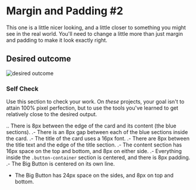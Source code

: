 # Margin and Padding #2

This one is a little nicer looking, and a little closer to something you might see in the real world. You'll need to change a little more than just margin and padding to make it look exactly right.

## Desired outcome
![desired outcome](./desired-outcome.png)

### Self Check
Use this section to check your work. On _these_ projects, your goal isn't to attain 100% pixel perfection, but to use the tools you've learned to get relatively close to the desired output.

.. There is 8px between the edge of the card and its content (the blue sections).
.- There is an 8px gap between each of the blue sections inside the card.
.- The title of the card uses a 16px font.
.- There are 8px between the title text and the edge of the title section.
.- The content section has 16px space on the top and bottom, and 8px on either side.
.- Everything inside the `.button-container` section is centered, and there is 8px padding.
.- The Big Button is centered on its own line.
- The Big Button has 24px space on the sides, and 8px on top and bottom.
